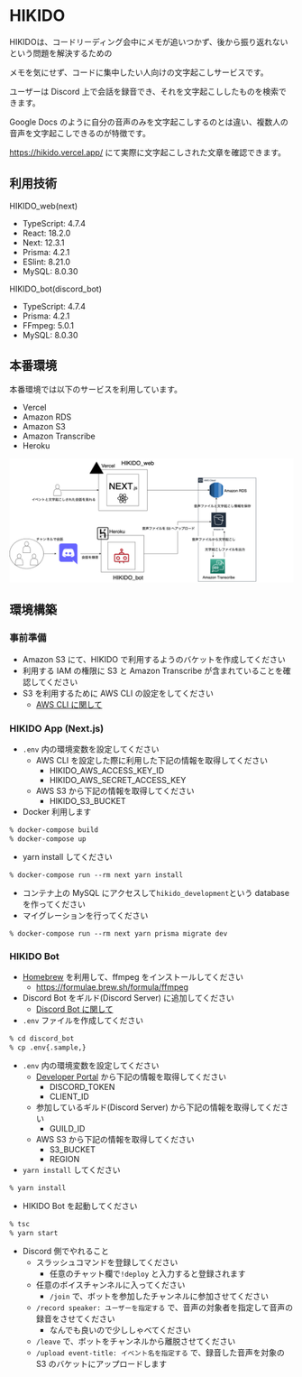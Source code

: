 # HIKIDO

HIKIDOは、コードリーディング会中にメモが追いつかず、後から振り返れないという問題を解決するための

メモを気にせず、コードに集中したい人向けの文字起こしサービスです。

ユーザーは Discord 上で会話を録音でき、それを文字起こししたものを検索できます。

Google Docs のように自分の音声のみを文字起こしするのとは違い、複数人の音声を文字起こしできるのが特徴です。

https://hikido.vercel.app/ にて実際に文字起こしされた文章を確認できます。

## 利用技術

HIKIDO_web(next)
- TypeScript: 4.7.4
- React: 18.2.0
- Next: 12.3.1
- Prisma: 4.2.1
- ESlint: 8.21.0
- MySQL: 8.0.30

HIKIDO_bot(discord_bot)
- TypeScript: 4.7.4
- Prisma: 4.2.1
- FFmpeg: 5.0.1
- MySQL: 8.0.30

## 本番環境

本番環境では以下のサービスを利用しています。
- Vercel
- Amazon RDS
- Amazon S3
- Amazon Transcribe
- Heroku

![HIKIDO_architecture.png](./images/HIKIDO_architecture.png)

## 環境構築

### 事前準備
- Amazon S3 にて、HIKIDO で利用するようのバケットを作成してください
- 利用する IAM の権限に S3 と Amazon Transcribe が含まれていることを確認してください
- S3 を利用するために AWS CLI の設定をしてください
  - [AWS CLI に関して](https://docs.aws.amazon.com/ja_jp/cli/latest/userguide/cli-configure-quickstart.html#cli-configure-quickstart-config)

### HIKIDO App (Next.js)
- `.env` 内の環境変数を設定してください
  - AWS CLI を設定した際に利用した下記の情報を取得してください
    - HIKIDO_AWS_ACCESS_KEY_ID
    - HIKIDO_AWS_SECRET_ACCESS_KEY
  - AWS S3 から下記の情報を取得してください
    - HIKIDO_S3_BUCKET
- Docker 利用します
```
% docker-compose build
% docker-compose up
```
- yarn install してください
```
% docker-compose run --rm next yarn install
```
- コンテナ上の MySQL にアクセスして`hikido_development`という database を作ってください
- マイグレーションを行ってください
```
% docker-compose run --rm next yarn prisma migrate dev
```

### HIKIDO Bot
- [Homebrew](https://brew.sh/) を利用して、ffmpeg をインストールしてください
  - https://formulae.brew.sh/formula/ffmpeg
- Discord Bot をギルド(Discord Server) に追加してください
  - [Discord Bot に関して](https://discordjs.guide/preparations/setting-up-a-bot-application.html#creating-your-bot)
- `.env` ファイルを作成してください
```console
% cd discord_bot
% cp .env{.sample,}
```
- `.env` 内の環境変数を設定してください
  - [Developer Portal](https://discord.com/developers/applications) から下記の情報を取得してください
    - DISCORD_TOKEN
    - CLIENT_ID
  - 参加しているギルド(Discord Server) から下記の情報を取得してください
    - GUILD_ID
  - AWS S3 から下記の情報を取得してください
    - S3_BUCKET
    - REGION
- `yarn install` してください
```console
% yarn install
```
- HIKIDO Bot を起動してください
```console
% tsc
% yarn start
```
- Discord 側でやれること
  - スラッシュコマンドを登録してください
    - 任意のチャット欄で`!deploy` と入力すると登録されます
  - 任意のボイスチャンネルに入ってください
    - `/join` で、ボットを参加したチャンネルに参加させてください
  - `/record speaker: ユーザーを指定する` で、音声の対象者を指定して音声の録音をさせてください
    - なんでも良いので少ししゃべてください
  - `/leave` で、ボットをチャンネルから離脱させてください
  - `/upload event-title: イベント名を指定する` で、録音した音声を対象の S3 のバケットにアップロードします
